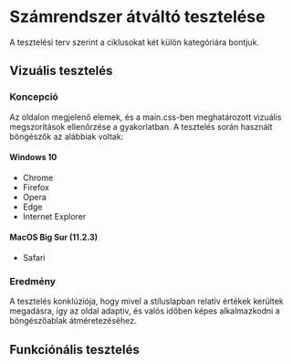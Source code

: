 # Számrendszer átváltó tesztelése

A tesztelési terv szerint a ciklusokat két külön kategóriára bontjuk.

## Vizuális tesztelés
### Koncepció

Az oldalon megjelenő elemek, és a main.css-ben meghatározott vizuális megszorítások ellenőrzése a gyakorlatban. A tesztelés során használt böngészők az alábbiak voltak:

#### Windows 10
  - Chrome
  - Firefox
  - Opera
  - Edge
  - Internet Explorer

#### MacOS Big Sur (11.2.3)
  - Safari

### Eredmény
A tesztelés konklúziója, hogy mivel a stíluslapban relatív értékek kerültek megadásra, így az oldal adaptív, és valós időben képes alkalmazkodni a böngészőablak átméretezéséhez. 


## Funkciónális tesztelés
